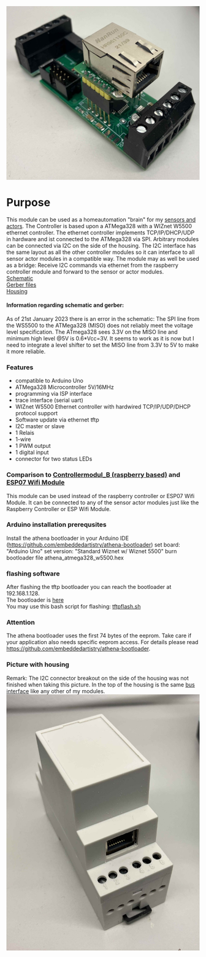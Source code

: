 ![lt](https://github.com/tinytronix/homeautomation/blob/master/Photos/ControllerC1.jpg)

# Purpose
This module can be used as a homeautomation "brain" for my [sensors and actors](https://github.com/tinytronix/homeautomation). The Controller is based upon a ATMega328 with a WIZnet W5500 ethernet controller. The ethernet controller implements TCP/IP/DHCP/UDP 
in hardware and ist connected to the ATMega328 via SPI. Arbitrary modules can be connected via I2C on the side of the housing. The I2C interface has
the same layout as all the other controller modules so it can interface to all sensor actor modules in a compatible way. The module may as well be used as a bridge: Receive I2C commands via ethernet from the raspberry controller module and forward to the sensor or actor modules.
</br>[Schematic](https://github.com/tinytronix/homeautomation/blob/master/Hardware/Controllermodul_D/Schematic.pdf)
</br>[Gerber files](https://github.com/tinytronix/homeautomation/blob/master/Hardware/Controllermodul_D/Gerber.zip)
</br>[Housing](https://github.com/tinytronix/homeautomation/blob/master/Hardware/HUT-C_DB-DE.pdf)
#### Information regarding schematic and gerber:
As of 21st January 2023 there is an error in the schematic: The SPI line from the WS5500 to the ATMega328 (MISO) does not reliably meet the voltage level specification. The ATmega328 sees 3.3V on the MISO line and minimum high level @5V is 0.6*Vcc=3V. It seems to work as it is now but I need to integrate a level shifter to set the MISO line from 3.3V to 5V to make it more reliable. 

### Features
- compatible to Arduino Uno 
- ATMega328 Microcontroller 5V/16MHz
- programming via ISP interface
- trace interface (serial uart)
- WIZnet W5500 Ethernet controller with hardwired TCP/IP/UDP/DHCP protocol support
- Software update via ethernet tftp
- I2C master or slave
- 1 Relais
- 1-wire
- 1 PWM output
- 1 digital input
- connector for two status LEDs

### Comparison to [Controllermodul_B (raspberry based)](https://github.com/tinytronix/homeautomation/tree/master/Hardware/Controllermodul_B) and [ESP07 Wifi Module](https://github.com/tinytronix/homeautomation/tree/master/Hardware/Controllermodul_C)
This module can be used instead of the raspberry controller or ESP07 Wifi Module. It can be connected to any of the sensor actor modules just like 
the Raspberry Controller or ESP Wifi Module.

### Arduino installation prerequsites
Install the athena bootloader in your Arduino IDE (https://github.com/embeddedartistry/athena-bootloader)
set board: "Arduino Uno"
set version: "Standard Wiznet w/ Wiznet 5500"
burn bootloader file athena_atmega328_w5500.hex

### flashing software
After flashing the tftp bootloader you can reach the bootloader at 192.168.1.128.
</br>The bootloader is [here](https://github.com/tinytronix/homeautomation/blob/master/Software/Controllermodul_D/athena_atmega328_w5500.hex)
</br>You may use this bash script for flashing: [tftpflash.sh](https://github.com/tinytronix/homeautomation/blob/master/Software/Controllermodul_D/tftpflash.sh)

### Attention
The athena bootloader uses the first 74 bytes of the eeprom. Take care if your application also needs specific eeprom access.
For details please read https://github.com/embeddedartistry/athena-bootloader.
 
### Picture with housing
Remark: The I2C connector breakout on the side of the housing was not finished when taking this picture. In the top of the housing is the same [bus interface](https://github.com/tinytronix/homeautomation/tree/master/Hardware/Modulbus) like any other of my modules. 
![lt](https://github.com/tinytronix/homeautomation/blob/master/Photos/ControllerC3.jpg)
